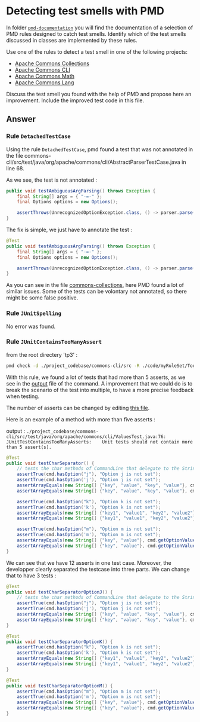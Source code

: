 # Detecting test smells with PMD

In folder [`pmd-documentation`](../pmd-documentation) you will find the documentation of a selection of PMD rules designed to catch test smells.
Identify which of the test smells discussed in classes are implemented by these rules.

Use one of the rules to detect a test smell in one of the following projects:

- [Apache Commons Collections](https://github.com/apache/commons-collections)
- [Apache Commons CLI](https://github.com/apache/commons-cli)
- [Apache Commons Math](https://github.com/apache/commons-math)
- [Apache Commons Lang](https://github.com/apache/commons-lang)

Discuss the test smell you found with the help of PMD and propose here an improvement.
Include the improved test code in this file.

## Answer

### Rule `DetachedTestCase`

Using the rule `DetachedTestCase`, pmd found a test that was not annotated in the file 
commons-cli/src/test/java/org/apache/commons/cli/AbstractParserTestCase.java in line 68.

As we see, the test is not annotated : 

```java
public void testAmbiguousArgParsing() throws Exception {
    final String[] args = { "-=-" };
    final Options options = new Options();

    assertThrows(UnrecognizedOptionException.class, () -> parser.parse(options, args));
}
```

The fix is simple, we just have to annotate the test : 

```java
@Test
public void testAmbiguousArgParsing() throws Exception {
    final String[] args = { "-=-" };
    final Options options = new Options();

    assertThrows(UnrecognizedOptionException.class, () -> parser.parse(options, args));
}
```

As you can see in the file [commons-collections](../project_codebase/outputs/DetachedTestCase/commons-collections.txt), here PMD found a lot of similar issues. Some of the tests can be volontary not annotated, so there might be some false positive. 

### Rule `JUnitSpelling` 

No error was found. 

### Rule `JUnitContainsTooManyAssert`

from the root directery 'tp3' :

```sh 
pmd check -d ./project_codebase/commons-cli/src -R ./code/myRuleSet/TooManyAsserts.xml/JUnitTestContainsTooManyAsserts > ./code/outputs/JUnitTestContainsTooManyAsserts/commons-cli.txt
```

With this rule, we found a lot of tests that had more than 5 asserts, as we see in the [output](../code/outputs/JUnitTestContainsTooManyAsserts/commons-cli) file of the command. A improvement that we could do is to break the scenario of the test into multiple, to have a more precise feedback when testing. 


The number of asserts can be changed by editing [this file](../code/myRuleSet/TooManyAsserts.xml).  

Here is an example of a method with more than five asserts : 

output : `./project_codebase/commons-cli/src/test/java/org/apache/commons/cli/ValuesTest.java:76:	JUnitTestContainsTooManyAsserts:	Unit tests should not contain more than 5 assert(s).`

```java
@Test
public void testCharSeparator() {
    // tests the char methods of CommandLine that delegate to the String methods
    assertTrue(cmd.hasOption("j"), "Option j is not set");
    assertTrue(cmd.hasOption('j'), "Option j is not set");
    assertArrayEquals(new String[] {"key", "value", "key", "value"}, cmd.getOptionValues("j"));
    assertArrayEquals(new String[] {"key", "value", "key", "value"}, cmd.getOptionValues('j'));

    assertTrue(cmd.hasOption("k"), "Option k is not set");
    assertTrue(cmd.hasOption('k'), "Option k is not set");
    assertArrayEquals(new String[] {"key1", "value1", "key2", "value2"}, cmd.getOptionValues("k"));
    assertArrayEquals(new String[] {"key1", "value1", "key2", "value2"}, cmd.getOptionValues('k'));

    assertTrue(cmd.hasOption("m"), "Option m is not set");
    assertTrue(cmd.hasOption('m'), "Option m is not set");
    assertArrayEquals(new String[] {"key", "value"}, cmd.getOptionValues("m"));
    assertArrayEquals(new String[] {"key", "value"}, cmd.getOptionValues('m'));
}
```

We can see that we have 12 asserts in one test case. Moreover, the developper clearly separated the testcase into three parts. We can change that to have 3 tests : 

```java
@Test
public void testCharSeparatorOptionJ() {
    // tests the char methods of CommandLine that delegate to the String methods
    assertTrue(cmd.hasOption("j"), "Option j is not set");
    assertTrue(cmd.hasOption('j'), "Option j is not set");
    assertArrayEquals(new String[] {"key", "value", "key", "value"}, cmd.getOptionValues("j"));
    assertArrayEquals(new String[] {"key", "value", "key", "value"}, cmd.getOptionValues('j'));
}

@Test
public void testCharSeparatorOptionK() {
    assertTrue(cmd.hasOption("k"), "Option k is not set");
    assertTrue(cmd.hasOption('k'), "Option k is not set");
    assertArrayEquals(new String[] {"key1", "value1", "key2", "value2"}, cmd.getOptionValues("k"));
    assertArrayEquals(new String[] {"key1", "value1", "key2", "value2"}, cmd.getOptionValues('k'));
}

@Test
public void testCharSeparatorOptionM() {
    assertTrue(cmd.hasOption("m"), "Option m is not set");
    assertTrue(cmd.hasOption('m'), "Option m is not set");
    assertArrayEquals(new String[] {"key", "value"}, cmd.getOptionValues("m"));
    assertArrayEquals(new String[] {"key", "value"}, cmd.getOptionValues('m'));
}
```